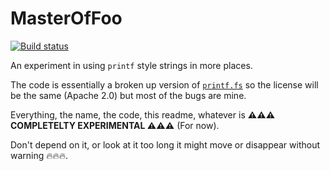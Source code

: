 ﻿MasterOfFoo
===========

[![Build status](https://ci.appveyor.com/api/projects/status/qp2g8ufg75ogv0k5/branch/master?svg=true)](https://ci.appveyor.com/project/vbfox/masteroffoo/branch/master)

An experiment in using `printf` style strings in more places.

The code is essentially a broken up version of [`printf.fs`](https://github.com/fsharp/fsharp/blob/master/src/fsharp/FSharp.Core/printf.fs) so the license will be the same (Apache 2.0) but most of the bugs are mine.

Everything, the name, the code, this readme, whatever is **⚠️⚠️⚠️ COMPLETELTY EXPERIMENTAL ⚠️⚠️⚠️** (For now).

Don't depend on it, or look at it too long it might move or disappear without warning 🔥🔥🔥.
